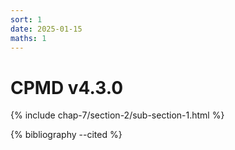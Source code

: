 ```yaml
---
sort: 1
date: 2025-01-15
maths: 1
---
```


# CPMD v4.3.0

{% include chap-7/section-2/sub-section-1.html %}

{% bibliography --cited %}

